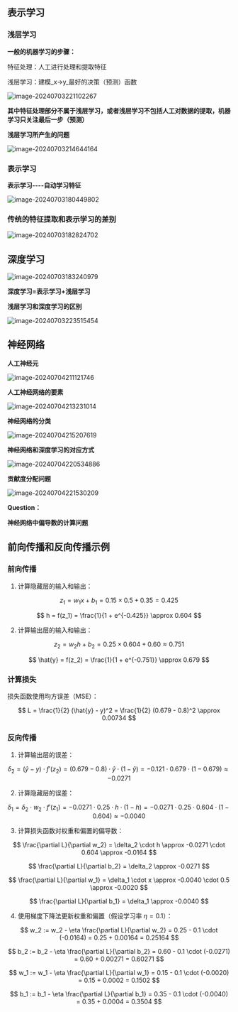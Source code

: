 ## 表示学习

### 浅层学习

**一般的机器学习的步骤：**

特征处理：人工进行处理和提取特征

浅层学习：建模_x->y_最好的决策（预测）函数

![image-20240703221102267](../../Image/image-20240703221102267.png)

**其中特征处理部分不属于浅层学习，或者浅层学习不包括人工对数据的提取，机器学习只关注最后一步（预测）**

**浅层学习所产生的问题**

![image-20240703214644164](../../Image/image-20240703214644164.png)

### 表示学习

**表示学习----自动学习特征**

![image-20240703180449802](../../Image/image-20240703180449802.png)

### 传统的特征提取和表示学习的差别

![image-20240703182824702](../../Image/image-20240703182824702.png)

## 深度学习

![image-20240703183240979](../../Image/image-20240703183240979.png)

**深度学习=表示学习+浅层学习**

**浅层学习和深度学习的区别**

![image-20240703223515454](../../Image/image-20240703223515454.png)

## 神经网络

**人工神经元**

![image-20240704211121746](../../Image/image-20240704211121746.png)

**人工神经网络的要素**

![image-20240704213231014](../../Image/image-20240704213231014.png)

**神经网络的分类**

![image-20240704215207619](../../Image/image-20240704215207619.png)

**神经网络和深度学习的对应方式**

![image-20240704220534886](../../Image/image-20240704220534886.png)

**贡献度分配问题**

![image-20240704221530209](../../Image/image-20240704221530209.png)

**Question：**

**神经网络中偏导数的计算问题**

## 前向传播和反向传播示例

### 前向传播

1. 计算隐藏层的输入和输出：

$$
z_1 = w_1 x + b_1 = 0.15 \times 0.5 + 0.35 = 0.425
$$

$$
h = f(z_1) = \frac{1}{1 + e^{-0.425}} \approx 0.604
$$

2. 计算输出层的输入和输出：

$$
z_2 = w_2 h + b_2 = 0.25 \times 0.604 + 0.60 \approx 0.751
$$

$$
\hat{y} = f(z_2) = \frac{1}{1 + e^{-0.751}} \approx 0.679
$$

### 计算损失

损失函数使用均方误差（MSE）：

$$
L = \frac{1}{2} (\hat{y} - y)^2 = \frac{1}{2} (0.679 - 0.8)^2 \approx 0.00734
$$

### 反向传播

1. 计算输出层的误差：

$$
\delta_2 = (\hat{y} - y) \cdot f'(z_2) = (0.679 - 0.8) \cdot \hat{y} \cdot (1 - \hat{y}) = -0.121 \cdot 0.679 \cdot (1 - 0.679) \approx -0.0271
$$

2. 计算隐藏层的误差：

$$
\delta_1 = \delta_2 \cdot w_2 \cdot f'(z_1) = -0.0271 \cdot 0.25 \cdot h \cdot (1 - h) = -0.0271 \cdot 0.25 \cdot 0.604 \cdot (1 - 0.604) \approx -0.0040
$$

3. 计算损失函数对权重和偏置的偏导数：

$$
\frac{\partial L}{\partial w_2} = \delta_2 \cdot h \approx -0.0271 \cdot 0.604 \approx -0.0164
$$

$$
\frac{\partial L}{\partial b_2} = \delta_2 \approx -0.0271
$$

$$
\frac{\partial L}{\partial w_1} = \delta_1 \cdot x \approx -0.0040 \cdot 0.5 \approx -0.0020
$$

$$
\frac{\partial L}{\partial b_1} = \delta_1 \approx -0.0040
$$

4. 使用梯度下降法更新权重和偏置（假设学习率 $\eta = 0.1$）：

$$
w_2 := w_2 - \eta \frac{\partial L}{\partial w_2} = 0.25 - 0.1 \cdot (-0.0164) = 0.25 + 0.00164 = 0.25164
$$

$$
b_2 := b_2 - \eta \frac{\partial L}{\partial b_2} = 0.60 - 0.1 \cdot (-0.0271) = 0.60 + 0.00271 = 0.60271
$$

$$
w_1 := w_1 - \eta \frac{\partial L}{\partial w_1} = 0.15 - 0.1 \cdot (-0.0020) = 0.15 + 0.0002 = 0.1502
$$

$$
b_1 := b_1 - \eta \frac{\partial L}{\partial b_1} = 0.35 - 0.1 \cdot (-0.0040) = 0.35 + 0.0004 = 0.3504
$$
